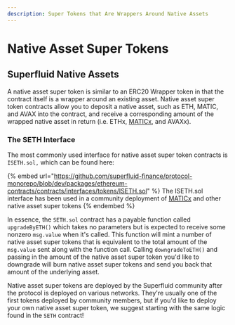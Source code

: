 ```yaml
---
description: Super Tokens that Are Wrappers Around Native Assets
---
```


# Native Asset Super Tokens

## Superfluid Native Assets

A native asset super token is similar to an ERC20 Wrapper token in that the contract itself is a wrapper around an existing asset. Native asset super token contracts allow you to deposit a native asset, such as ETH, MATIC, and AVAX into the contract, and receive a corresponding amount of the wrapped native asset in return (i.e. ETHx, [MATICx](https://polygonscan.com/address/0x3aD736904E9e65189c3000c7DD2c8AC8bB7cD4e3), and AVAXx).

### The SETH Interface

The most commonly used interface for native asset super token contracts is `ISETH.sol,` which can be found here:

{% embed url="https://github.com/superfluid-finance/protocol-monorepo/blob/dev/packages/ethereum-contracts/contracts/interfaces/tokens/ISETH.sol" %}
The ISETH.sol interface has been used in a community deployment of [MATICx](https://polygonscan.com/address/0x3aD736904E9e65189c3000c7DD2c8AC8bB7cD4e3) and other native asset super tokens
{% endembed %}

In essence, the `SETH.sol` contract has a payable function called `upgradeByETH()` which takes no parameters but is expected to receive some nonzero `msg.value` when it's called. This function will mint a number of native asset super tokens that is equivalent to the total amount of the `msg.value` sent along with the function call. Calling `downgradeToETH()` and passing in the amount of the native asset super token you'd like to downgrade will burn native asset super tokens and send you back that amount of the underlying asset.

Native asset super tokens are deployed by the Superfluid community after the protocol is deployed on various networks. They're usually one of the first tokens deployed by community members, but if you'd like to deploy your own native asset super token, we suggest starting with the same logic found in the `SETH` contract!
